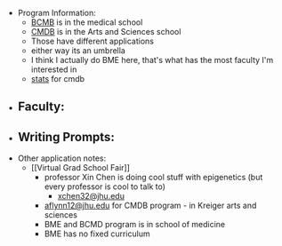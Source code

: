- Program Information:
	- [BCMB](https://bcmb.bs.jhmi.edu/) is in the medical school
	- [CMDB](https://cmdb.jhu.edu/) is in the Arts and Sciences school
	- Those have different applications
	- either way its an umbrella
	- I think I actually do BME here, that's what has the most faculty I'm interested in
	- [stats](https://cmdb.jhu.edu/program-stats/) for cmdb
- Faculty:
	-
- Writing Prompts:
	-
- Other application notes:
	- [[Virtual Grad School Fair]]
		- professor Xin Chen is doing cool stuff with epigenetics (but every professor is cool to talk to)
			- xchen32@jhu.edu
		- aflynn12@jhu.edu for CMDB program - in Kreiger arts and sciences
		- BME and BCMD program is in school of medicine
		- BME has no fixed curriculum